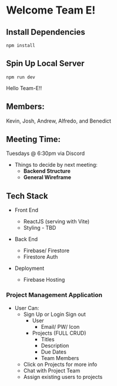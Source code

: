 # Welcome Team E!

## Install Dependencies

```
npm install
```

## Spin Up Local Server

```
npm run dev
```

<!-- Alfredo -->

Hello Team-E!!

## Members:

Kevin, Josh, Andrew, Alfredo, and Benedict

## Meeting Time:

Tuesdays @ 6:30pm via Discord

- Things to decide by next meeting:
  - **Backend Structure**
  - **General Wireframe**

## Tech Stack

- Front End

  - ReactJS (serving with Vite)
  - Styling - TBD

- Back End

  - Firebase/ Firestore
  - Firestore Auth

- Deployment
  - Firebase Hosting

### Project Management Application

- User Can:
  - Sign Up or Login Sign out
    - User
      - Email/ PW/ Icon
    - Projects (FULL CRUD)
      - Titles
      - Description
      - Due Dates
      - Team Members
  - Click on Projects for more info
  - Chat with Project Team
  - Assign existing users to projects
